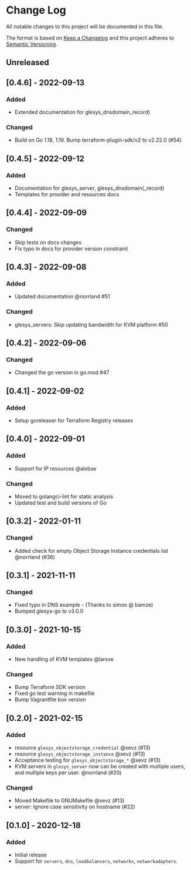 # Change Log
All notable changes to this project will be documented in this file.

The format is based on [Keep a Changelog](http://keepachangelog.com/)
and this project adheres to [Semantic Versioning](http://semver.org/).
## Unreleased

## [0.4.6] - 2022-09-13
### Added
- Extended documentation for glesys_dnsdomain_record)
### Changed
- Build on Go 1.18, 1.19. Bump terraform-plugin-sdk/v2 to v2.22.0 (#54)
## [0.4.5] - 2022-09-12
### Added
- Documentation for glesys_server, glesys_dnsdomain(_record)
- Templates for provider and resources docs
## [0.4.4] - 2022-09-09
### Changed
- Skip tests on docs changes
- Fix typo in docs for provider version constraint
## [0.4.3] - 2022-09-08
### Added
- Updated documentation @norrland #51
### Changed
- glesys_servers: Skip updating bandwidth for KVM platform #50
## [0.4.2] - 2022-09-06
### Changed
- Changed the go version in go.mod #47
## [0.4.1] - 2022-09-02
### Added
- Setup goreleaser for Terraform Registry releases
## [0.4.0] - 2022-09-01
### Added
- Support for IP resources @alxbse
### Changed
- Moved to golangci-lint for static analysis
- Updated test and build versions of Go
## [0.3.2] - 2022-01-11
### Changed
- Added check for empty Object Storage Instance credentials list @norrland (#36)
## [0.3.1] - 2021-11-11
### Changed
- Fixed typo in DNS example - (Thanks to simon @ bamze)
- Bumped glesys-go to v3.0.0
## [0.3.0] - 2021-10-15
### Added
- New handling of KVM templates @larsve
### Changed
- Bump Terraform SDK version
- Fixed go test warning in makefile
- Bump Vagrantfile box version
## [0.2.0] - 2021-02-15
### Added
- resource `glesys_objectstorage_credential` @xevz (#13)
- resource `glesys_objectstorage_instance` @xevz (#13)
- Acceptance testing for `glesys_objectstorage_*` @xevz (#13)
- KVM servers in `glesys_server` now can be created with multiple users,
and multiple keys per user. @norrland (#20)
### Changed
- Moved Makefile to GNUMakefile @xevz (#13)
- server: Ignore case sensitivity on hostname (#22)

## [0.1.0] - 2020-12-18
### Added
- Initial release
- Support for `servers`, `dns`, `loadbalancers`, `networks`,
  `networkadapters`.
